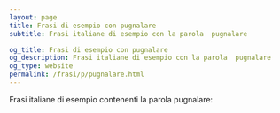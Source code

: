 ```yaml
---
layout: page
title: Frasi di esempio con pugnalare 
subtitle: Frasi italiane di esempio con la parola  pugnalare

og_title: Frasi di esempio con pugnalare 
og_description: Frasi italiane di esempio con la parola  pugnalare
og_type: website
permalink: /frasi/p/pugnalare.html
---
```


Frasi italiane di esempio contenenti la parola pugnalare:


